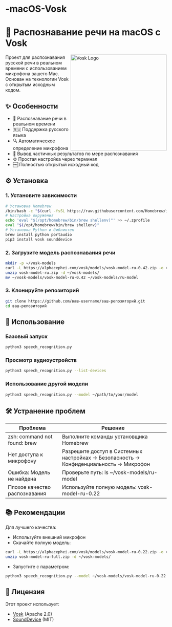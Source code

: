 # -macOS-Vosk


# 🎤 Распознавание речи на macOS с Vosk

<img src="https://alphacephei.com/vosk/img/vosk-logo.png" alt="Vosk Logo" width="300" align="right">

Проект для распознавания русской речи в реальном времени с использованием микрофона вашего Mac. Основан на технологии Vosk с открытым исходным кодом.

## ✨ Особенности
- 🚀 Распознавание речи в реальном времени
- 🇷🇺 Поддержка русского языка
- 🔍 Автоматическое определение микрофона
- 📝 Вывод частичных результатов по мере распознавания
- ⚙️ Простая настройка через терминал
- 🆓 Полностью открытый исходный код

## ⚙️ Установка

### 1. Установите зависимости
```bash
# Установка Homebrew
/bin/bash -c "$(curl -fsSL https://raw.githubusercontent.com/Homebrew/install/HEAD/install.sh)"
# Настройка окружения
echo 'eval "$(/opt/homebrew/bin/brew shellenv)"' >> ~/.zprofile
eval "$(/opt/homebrew/bin/brew shellenv)"
# Установка Python и библиотек
brew install python portaudio
pip3 install vosk sounddevice
```

### 2. Загрузите модель распознавания речи
```bash
mkdir -p ~/vosk-models
curl -L https://alphacephei.com/vosk/models/vosk-model-ru-0.42.zip -o vosk-model-ru.zip
unzip vosk-model-ru.zip -d ~/vosk-models/
mv ~/vosk-models/vosk-model-ru-0.42 ~/vosk-models/ru-model
```

### 3. Клонируйте репозиторий
```bash
git clone https://github.com/ваш-username/ваш-репозиторий.git
cd ваш-репозиторий
```

## 🚀 Использование

### Базовый запуск
```bash
python3 speech_recognition.py
```

### Просмотр аудиоустройств
```bash
python3 speech_recognition.py --list-devices
```

### Использование другой модели
```bash
python3 speech_recognition.py --model ~/path/to/your/model
```

## 🛠️ Устранение проблем

| Проблема | Решение |
|---------|---------|
| zsh: command not found: brew | Выполните команды установщика Homebrew |
| Нет доступа к микрофону | Разрешите доступ в Системных настройках → Безопасность → Конфиденциальность → Микрофон |
| Ошибка: Модель не найдена | Проверьте путь: ls ~/vosk-models/ru-model |
| Плохое качество распознавания | Используйте полную модель: vosk-model-ru-0.22 |

## 📚 Рекомендации

Для лучшего качества:
- Используйте внешний микрофон
- Скачайте полную модель:
```bash
curl -L https://alphacephei.com/vosk/models/vosk-model-ru-0.22.zip -o vosk-model-ru-full.zip
unzip vosk-model-ru-full.zip -d ~/vosk-models/
```
- Запустите с параметром:
```bash
python3 speech_recognition.py --model ~/vosk-models/vosk-model-ru-0.22
```

## 📜 Лицензия

Этот проект использует:
- [Vosk](https://github.com/alphacep/vosk-api) (Apache 2.0)
- [SoundDevice](https://github.com/spatialaudio/python-sounddevice) (MIT)
